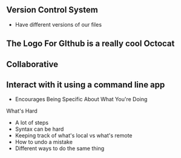 ## Version Control System
  + Have different versions of our files
## The Logo For GIthub is a really cool Octocat
## Collaborative
## Interact with it using a command line app

+ Encourages Being Specific About What You're Doing

What's Hard
+ A lot of steps
+ Syntax can be hard
+ Keeping track of what's local vs what's remote
+ How to undo a mistake
+ Different ways to do the same thing
